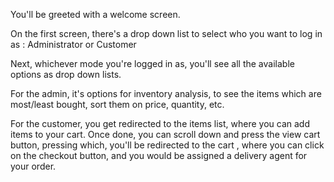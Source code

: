 You'll be greeted with a welcome screen.

On the first screen, there's a drop down list to select who you want to log in as : Administrator or Customer

Next, whichever mode you're logged in as, you'll see all the available options as drop down lists.

For the admin, it's options for inventory analysis, to see the items which are most/least bought, sort them on price, quantity, etc.


For the customer, you get redirected to the items list, where you can add items to your cart. Once done, you can scroll down and press the view cart button, pressing which, you'll be redirected to the cart , where you can click on the checkout button, and you would be assigned a delivery agent for your order.

